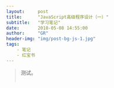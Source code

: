 ```yaml
---
layout:     post
title:      "JavaScript高级程序设计（一）"
subtitle:   "学习笔记"
date:       2018-05-08 14:55:00
author:     "GR"
header-img: "img/post-bg-js-1.jpg"
tags:
    - 笔记
    - 红宝书
---
```


> 测试。<br><br>
> 
